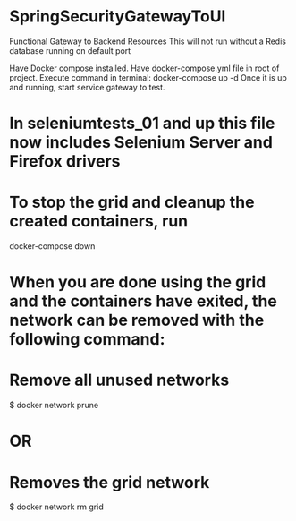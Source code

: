 # SpringSecurityGatewayToUI
 Functional Gateway to Backend Resources
 This will not run without a Redis database running on default port
 
 Have Docker compose installed.
 Have docker-compose.yml file in root of project.
 Execute command in terminal:
  docker-compose up -d
 Once it is up and running, start service gateway to test.
 
 # In seleniumtests_01 and up this file now includes Selenium Server and Firefox drivers
 
 # To stop the grid and cleanup the created containers, run 
 docker-compose down
 
 # When you are done using the grid and the containers have exited, the network can be removed with the following command:
 
 # Remove all unused networks
 $ docker network prune
 # OR
 # Removes the grid network
 $ docker network rm grid
